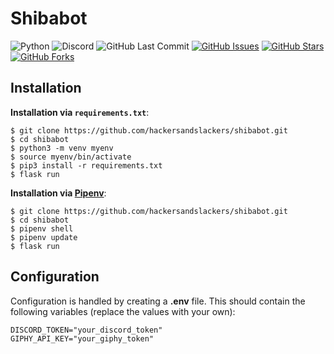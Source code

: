 # Shibabot

![Python](https://img.shields.io/badge/Python-v3.8-blue.svg?logo=python&longCache=true&logoColor=white&colorB=5e81ac&style=flat-square&colorA=4c566a)
![Discord](https://img.shields.io/badge/Discord-v1.0.1-blue.svg?longCache=true&logo=flask&style=flat-square&logoColor=white&colorB=B48EAD&colorA=4c566a)
![GitHub Last Commit](https://img.shields.io/github/last-commit/google/skia.svg?style=flat-square&colorA=4c566a&colorB=a3be8c&logo=GitHub)
[![GitHub Issues](https://img.shields.io/github/issues/toddbirchard/shibabot.svg?style=flat-square&colorA=4c566a&logo=GitHub&colorB=ebcb8b)](https://github.com/toddbirchard/shibabot/issues)
[![GitHub Stars](https://img.shields.io/github/stars/toddbirchard/shibabot.svg?style=flat-square&colorA=4c566a&logo=GitHub&colorB=ebcb8b)](https://github.com/toddbirchard/shibabot/stargazers)
[![GitHub Forks](https://img.shields.io/github/forks/toddbirchard/shibabot.svg?style=flat-square&colorA=4c566a&logo=GitHub&colorB=ebcb8b)](https://github.com/toddbirchard/shibabot/network)


## Installation

**Installation via `requirements.txt`**:

```shell
$ git clone https://github.com/hackersandslackers/shibabot.git
$ cd shibabot
$ python3 -m venv myenv
$ source myenv/bin/activate
$ pip3 install -r requirements.txt
$ flask run
```

**Installation via [Pipenv](https://pipenv-fork.readthedocs.io/en/latest/)**:

```shell
$ git clone https://github.com/hackersandslackers/shibabot.git
$ cd shibabot
$ pipenv shell
$ pipenv update
$ flask run
```

## Configuration

Configuration is handled by creating a **.env** file. This should contain the following variables (replace the values with your own):

```.env
DISCORD_TOKEN="your_discord_token"
GIPHY_API_KEY="your_giphy_token"
```
